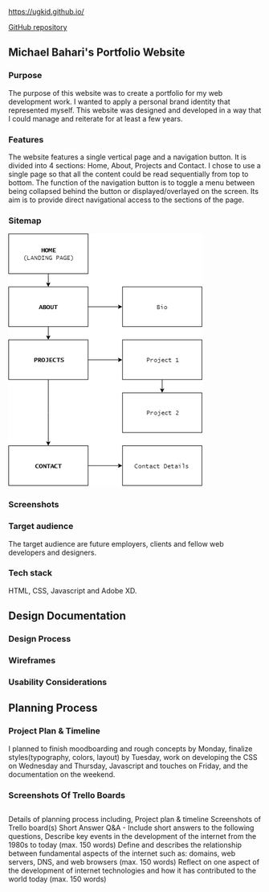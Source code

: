 
https://ugkid.github.io/

[GitHub repository](https://github.com/ugkid/webportfolio)
## Michael Bahari's Portfolio Website
### Purpose
The purpose of this website was to create a portfolio for my web development work. I wanted to apply a personal brand identity that represented myself. This website was designed and developed in a way that I could manage and reiterate for at least a few years.
### Features
The website features a single vertical page and a navigation button. It is divided into 4 sections: Home, About, Projects and Contact. 
I chose to use a single page so that all the content could be read sequentially from top to bottom. 
The function of the navigation button is to toggle a menu between being collapsed behind the button or displayed/overlayed on the screen. Its aim is to provide direct navigational access to the sections of the page.   
### Sitemap
![](sitemap.png "website sitemap")
### Screenshots
### Target audience
The target audience are future employers, clients and fellow web developers and designers. 
### Tech stack
HTML, CSS, Javascript and Adobe XD.
## Design Documentation
### Design Process
### Wireframes

### Usability Considerations
## Planning Process
### Project Plan & Timeline
I planned to finish moodboarding and rough concepts by Monday, finalize styles(typography, colors, layout) by Tuesday, work on developing the CSS on Wednesday and Thursday, Javascript and touches on Friday, and the documentation on the weekend. 
### Screenshots Of Trello Boards
## 

Details of planning process including,
Project plan & timeline
Screenshots of Trello board(s)
Short Answer Q&A - Include short answers to the following questions,
Describe key events in the development of the internet from the 1980s to today (max. 150 words)
Define and describes the relationship between fundamental aspects of the internet such as: domains, web servers, DNS, and web browsers (max. 150 words)
Reflect on one aspect of the development of internet technologies and how it has contributed to the world today (max. 150 words)
